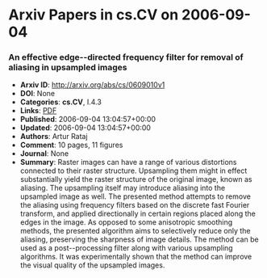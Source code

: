 # Arxiv Papers in cs.CV on 2006-09-04
### An effective edge--directed frequency filter for removal of aliasing in upsampled images
- **Arxiv ID**: http://arxiv.org/abs/cs/0609010v1
- **DOI**: None
- **Categories**: **cs.CV**, I.4.3
- **Links**: [PDF](http://arxiv.org/pdf/cs/0609010v1)
- **Published**: 2006-09-04 13:04:57+00:00
- **Updated**: 2006-09-04 13:04:57+00:00
- **Authors**: Artur Rataj
- **Comment**: 10 pages, 11 figures
- **Journal**: None
- **Summary**: Raster images can have a range of various distortions connected to their raster structure. Upsampling them might in effect substantially yield the raster structure of the original image, known as aliasing. The upsampling itself may introduce aliasing into the upsampled image as well. The presented method attempts to remove the aliasing using frequency filters based on the discrete fast Fourier transform, and applied directionally in certain regions placed along the edges in the image.   As opposed to some anisotropic smoothing methods, the presented algorithm aims to selectively reduce only the aliasing, preserving the sharpness of image details.   The method can be used as a post--processing filter along with various upsampling algorithms. It was experimentally shown that the method can improve the visual quality of the upsampled images.



